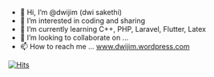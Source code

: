- 👋 Hi, I’m @dwijim (dwi sakethi)
- 👀 I’m interested in coding and sharing
- 🌱 I’m currently learning C++, PHP, Laravel, Flutter, Latex
- 💞️ I’m looking to collaborate on ...
- 📫 How to reach me ... www.dwijim.wordpress.com

<!---
dwijim/dwijim is a ✨ special ✨ repository because its `README.md` (this file) appears on your GitHub profile.
You can click the Preview link to take a look at your changes.
--->
[![Hits](https://hits.seeyoufarm.com/api/count/incr/badge.svg?url=https%3A%2F%2Fgithub.com%2Fdwijim%2F&count_bg=%2379C83D&title_bg=%23555555&icon=&icon_color=%23E7E7E7&title=hits&edge_flat=false)](https://hits.seeyoufarm.com)
